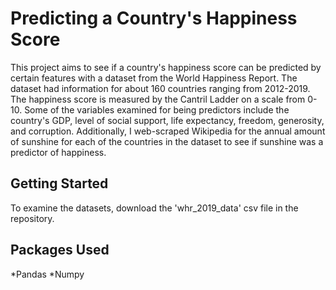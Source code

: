# Predicting a Country's Happiness Score 

This project aims to see if a country's happiness score can be predicted by certain features with a dataset from the World Happiness Report. The dataset had information for about 160 countries ranging from 2012-2019. The happiness score is measured by the Cantril Ladder on a scale from 0-10. Some of the variables examined for being predictors include the country's GDP, level of social support, life expectancy, freedom, generosity, and corruption. Additionally, I web-scraped Wikipedia for the annual amount of sunshine for each of the countries in the dataset to see if sunshine was a predictor of happiness.


## Getting Started
To examine the datasets, download the 'whr_2019_data' csv file in the repository. 

## Packages Used
*Pandas
*Numpy
